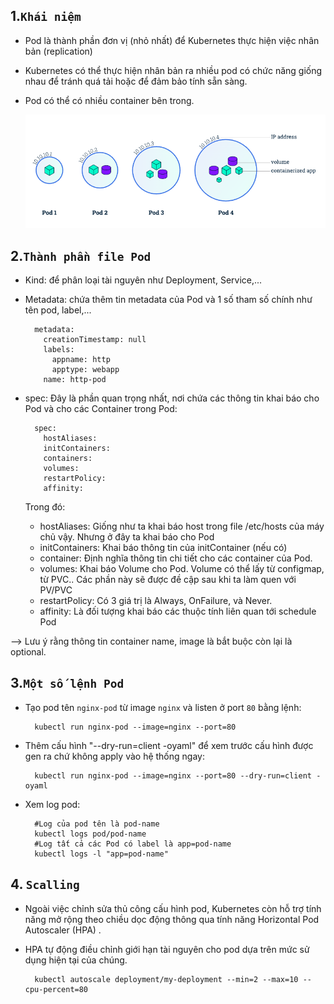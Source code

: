 ## 1.`Khái niệm`

- Pod là thành phần đơn vị (nhỏ nhất) để Kubernetes thực hiện việc nhân bản (replication)
- Kubernetes có thể thực hiện nhân bản ra nhiều pod có chức năng giống nhau để tránh quá tải hoặc để đảm bảo tính sẵn sàng.
- Pod có thể có nhiều container bên trong.

  ![pod1](../../image/pod1.png)

## 2.`Thành phần file Pod`

- Kind: để phân loại tài nguyên như Deployment, Service,...
- Metadata: chứa thêm tin metadata của Pod và 1 số tham số chính như tên pod, label,...

        metadata:
          creationTimestamp: null
          labels:
            appname: http
            apptype: webapp
          name: http-pod

- spec: Đây là phần quan trọng nhất, nơi chứa các thông tin khai báo cho Pod và cho các Container trong Pod:

        spec:
          hostAliases:
          initContainers:
          containers:
          volumes:
          restartPolicy:
          affinity:

  Trong đó:

  - hostAliases: Giống như ta khai báo host trong file /etc/hosts của máy chủ vậy. Nhưng ở đây ta khai báo cho Pod
  - initContainers: Khai báo thông tin của initContainer (nếu có)
  - container: Định nghĩa thông tin chi tiết cho các container của Pod.
  - volumes: Khai báo Volume cho Pod. Volume có thể lấy từ configmap, từ PVC.. Các phần này sẽ được đề cập sau khi ta làm quen với PV/PVC
  - restartPolicy: Có 3 giá trị là Always, OnFailure, và Never.
  - affinity: Là đối tượng khai báo các thuộc tính liên quan tới schedule Pod

--> Lưu ý rằng thông tin container name, image là bắt buộc còn lại là optional.

## 3.`Một số lệnh Pod`

- Tạo pod tên `nginx-pod` từ image `nginx` và listen ở port `80` bằng lệnh:

        kubectl run nginx-pod --image=nginx --port=80

- Thêm cấu hình "--dry-run=client -oyaml" để xem trước cấu hình được gen ra chứ không apply vào hệ thống ngay:

        kubectl run nginx-pod --image=nginx --port=80 --dry-run=client -oyaml

- Xem log pod:

        #Log của pod tên là pod-name
        kubectl logs pod/pod-name
        #Log tất cả các Pod có label là app=pod-name
        kubectl logs -l "app=pod-name"

## 4. `Scalling`

- Ngoài việc chỉnh sửa thủ công cấu hình pod, Kubernetes còn hỗ trợ tính năng mở rộng theo chiều dọc động thông qua tính năng Horizontal Pod Autoscaler (HPA) .
- HPA tự động điều chỉnh giới hạn tài nguyên cho pod dựa trên mức sử dụng hiện tại của chúng.

        kubectl autoscale deployment/my-deployment --min=2 --max=10 --cpu-percent=80

